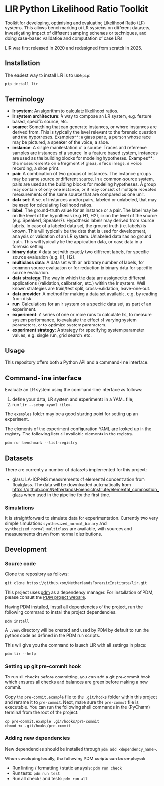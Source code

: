 LIR Python Likelihood Ratio Toolkit
===================================

Toolkit for developing, optimising and evaluating Likelihood Ratio (LR) systems. This allows benchmarking of LR systems
on different datasets, investigating impact of different sampling schemes or techniques, and doing case-based validation
and computation of case LRs.

LIR was first released in 2020 and redesigned from scratch in 2025.

Installation
------------

The easiest way to install LIR is to use `pip`:

```shell
pip install lir
```

Terminology
-----------

- **lr system**: An algorithm to calculate likelihood ratios.
- **lr system architecture**: A way to compose an LR system, e.g. feature based, specific source, etc.
- **source**: Something that can generate instances, or where instances are derived from. This is typically the level
  relevant to the forensic question and the hypotheses. Examples**: a glass pane, a person whose face may be pictured, a
  speaker of the voice, a shoe.
- **instance**: A single manifestation of a source. Traces and reference samples are instances of a source. In a feature
  based system, instances are used as the building blocks for modeling hypotheses. Examples**: the measurements on a
  fragment of glass, a face image, a voice recording, a shoe print.
- **pair**: A combination of two groups of instances. The instance groups may be same source or different source. In a
  common-source system, pairs are used as the building blocks for modeling hypotheses. A group may contain of only one
  instance, or it may consist of multiple repeated measurements of the same source that are compared as one unit.
- **data set**: A set of instances and/or pairs, labeled or unlabeled, that may be used for calculating likelihood ratios.
- **label**: The ground-truth value for an instance or a pair. The label may be on the level of the hypothesis (e.g. H1,
  H2), or on the level of the source (e.g. Speaker1, Speaker2). Hypothesis labels may derived from source labels.
  In case of a labeled data set, the ground truth (i.e. labels) is known. This will typically be the data that is used
  for development, analysis or validation of an LR system. Unlabeled data has no ground truth. This will typically be
  the application data, or case data in a forensic setting.
- **binary data**: A data set with exactly two different labels, for specific source evaluation (e.g. H1, H2).
- **multiclass data**: A data set with an arbitrary number of labels, for common source evaluation or for reduction to
  binary data for specific source evaluation.
- **data strategy**: The way in which the data are assigned to different applications (validation, calibration, etc.) within
  the lr system. Well known strategies are train/test split, cross-validation, leave-one-out.
- **data provider**: A method for making a data set available, e.g. by reading from disk.
- **run**: Calculations for an lr system on a specific data set, as part of an experiment.
- **experiment**: A series of one or more runs to calculate lrs, to measure system performance, to evaluate the effect of
  varying system parameters, or to optimize system parameters.
- **experiment strategy**: A strategy for specifying system parameter values, e.g. single run, grid search, etc.


Usage
-----

This repository offers both a Python API and a command-line interface.


Command-line interface
----------------------

Evaluate an LR system using the command-line interface as follows:
1. define your data, LR system and experiments in a YAML file;
2. run `lir --setup <yaml file>`.

The `examples` folder may be a good starting point for setting up an experiment.

The elements of the experiment configuration YAML are looked up in the registry. The following lists all available
elements in the registry.

```commandline
pdm run benchmark --list-registry
```


Datasets
--------
There are currently a number of datasets implemented for this project:

- glass: LA-ICP-MS measurements of elemental concentration from floatglass. The data will be downloaded automatically from https://github.com/NetherlandsForensicInstitute/elemental_composition_glass when used in the pipeline for the first time.

### Simulations
It is straightforward to simulate data for experimentation. Currently two very simple simulations
`synthesized_normal_binary` and `synthesized_normal_multiclass` are available, with sources and measurements drawn from
normal distributions.


Development
-----------

### Source code

Clone the repository as follows:

```shell
git clone https://github.com/NetherlandsForensicInstitute/lir.git
```

This project uses [pdm](https://pdm-project.org/en/latest/) as a dependency manager. For installation of PDM, please consult the
[PDM project website](https://pdm-project.org/en/latest/#installation).

Having PDM installed, install all dependencies of the project, run the following command to install the project
dependencies.

```shell
pdm install
```

A `.venv` directory will be created and used by PDM by default to run the python code as defined in the PDM run scripts.

This will give you the command to launch LIR with all settings in place:

```shell
pdm lir --help
```

### Setting up git pre-commit hook
To run all checks before committing, you can add a git pre-commit hook which ensures all checks and balances are green
before making a new commit.

Copy the `pre-commit.example` file to the `.git/hooks` folder within this project and rename it to `pre-commit`. 
Next, make sure the `pre-commit` file is executable. You can run the following shell commands in the (PyCharm) terminal
from the root of the project:

```shell
cp pre-commit.example .git/hooks/pre-commit
chmod +x .git/hooks/pre-commit
```

### Adding new dependencies
New dependencies should be installed through `pdm add <dependency_name>`.

When developing locally, the following PDM scripts can be employed:
- Run linting / formatting / static analysis: `pdm run check`
- Run tests: `pdm run test`
- Run all checks and tests: `pdm run all`
